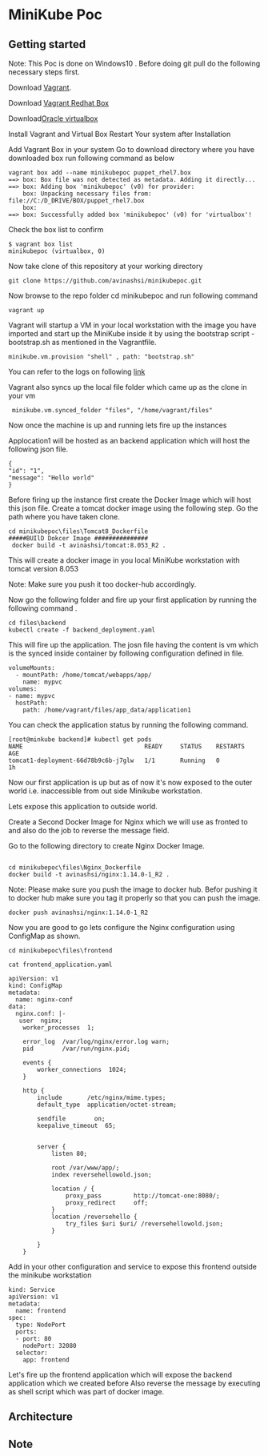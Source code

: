 MiniKube Poc
=========

Getting started
---------------
Note: This Poc is done on Windows10 .
Before doing git pull do the following necessary steps first.

Download [Vagrant](https://releases.hashicorp.com/vagrant/2.0.0/vagrant_2.0.0_x86_64.msi).

Download [Vagrant Redhat Box](https://gitlab.com/avinashsi/boxes/blob/master/puppet_rhel7.box)

Download[Oracle virtualbox](https://download.virtualbox.org/virtualbox/5.1.30/VirtualBox-5.1.30-118389-Win.exe)

Install Vagrant and Virtual Box Restart Your system after Installation

Add Vagrant Box in your system Go to download directory where you have downloaded box run following command as below

```
vagrant box add --name minikubepoc puppet_rhel7.box
==> box: Box file was not detected as metadata. Adding it directly...
==> box: Adding box 'minikubepoc' (v0) for provider:
    box: Unpacking necessary files from: file://C:/D_DRIVE/BOX/puppet_rhel7.box
    box:
==> box: Successfully added box 'minikubepoc' (v0) for 'virtualbox'!
```

Check the box list to confirm

```
$ vagrant box list
minikubepoc (virtualbox, 0)

```

Now take clone of this repository at your working directory

```
git clone https://github.com/avinashsi/minikubepoc.git

```
Now browse to the repo folder cd minikubepoc and run following command

```
vagrant up

```
Vagrant will startup a VM in your local workstation with the image you have imported
and start up the MiniKube inside it by using the bootstrap script -bootstrap.sh as mentioned in the Vagrantfile.


```
minikube.vm.provision "shell" , path: "bootstrap.sh"
```

You can refer to the logs on following [link](https://raw.githubusercontent.com/avinashsi/minikubepoc/master/bootstrap_log)

Vagrant also syncs up the local file folder which came up as the clone in your vm

```
 minikube.vm.synced_folder "files", "/home/vagrant/files"
```

Now once the machine is up and running lets fire up the instances

Applocation1 will be hosted as an backend application which will host the
following json file.

```
{
"id": "1",
"message": "Hello world"
}

```

Before firing up the instance first create the Docker Image which will host this json file.
Create a tomcat docker image using the following step. Go the path where you have taken clone.

```
cd minikubepoc\files\Tomcat8_Dockerfile
#####BUIlD Dokcer Image ###############
 docker build -t avinashsi/tomcat:8.053_R2 .

```
This will create a docker image in you local MiniKube workstation with tomcat version 8.053

 Note: Make sure you push it too docker-hub accordingly.

 Now go the following folder and fire up your first application by running the following command .

 ```
 cd files\backend
 kubectl create -f backend_deployment.yaml

 ```
This will fire up the application. The josn file having the content is vm which is the synced inside
container by following configuration defined in file.

```
volumeMounts:
  - mountPath: /home/tomcat/webapps/app/
    name: mypvc
volumes:
- name: mypvc
  hostPath:
    path: /home/vagrant/files/app_data/application1

```

You can check the application status by running the following command.

```
[root@minkube backend]# kubectl get pods
NAME                                  READY     STATUS    RESTARTS   AGE
tomcat1-deployment-66d78b9c6b-j7glw   1/1       Running   0          1h
```

Now our first application is up but as of now it's now exposed to the outer world
i.e. inaccessible from out side Minikube workstation.

Lets expose this application to outside world.

Create a Second Docker Image for Nginx which we will use as fronted to and also
do the job to reverse the message field.

Go to the following directory to create Nginx Docker Image.

```

cd minikubepoc\files\Nginx_Dockerfile
docker build -t avinashsi/nginx:1.14.0-1_R2 .
```
Note: Please make sure you push the image to docker hub.
Befor pushing it to docker hub make sure you tag it properly so that you can push the image.

```
docker push avinashsi/nginx:1.14.0-1_R2
```

Now you are good to go lets configure the Nginx configuration using ConfigMap as shown.

```
cd minikubepoc\files\frontend

cat frontend_application.yaml

apiVersion: v1
kind: ConfigMap
metadata:
  name: nginx-conf
data:
  nginx.conf: |-
   user  nginx;
    worker_processes  1;

    error_log  /var/log/nginx/error.log warn;
    pid        /var/run/nginx.pid;

    events {
        worker_connections  1024;
    }

    http {
        include       /etc/nginx/mime.types;
        default_type  application/octet-stream;

        sendfile        on;
        keepalive_timeout  65;


        server {
            listen 80;

            root /var/www/app/;
            index reversehellowold.json;

            location / {
                proxy_pass         http://tomcat-one:8080/;
                proxy_redirect     off;
            }
            location /reversehello {
                try_files $uri $uri/ /reversehellowold.json;
            }

        }
    }
```
Add in your other configuration and service to expose this frontend outside the minikube workstation

```
kind: Service
apiVersion: v1
metadata:
  name: frontend
spec:
  type: NodePort
  ports:
  - port: 80
    nodePort: 32080
  selector:
    app: frontend

```
Let's fire up the frontend application which will expose the backend application which we created
before Also reverse the message by executing as shell script which was part of docker image.


Architecture
-----




Note
----
